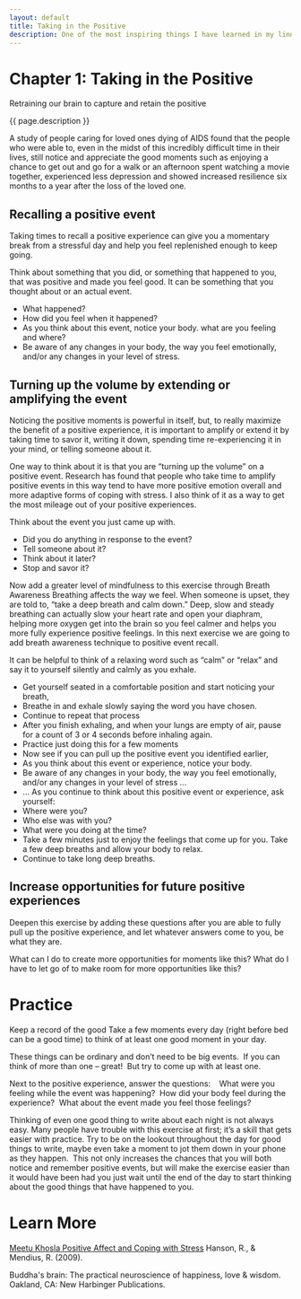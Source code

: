 ```yaml
---
layout: default
title: Taking in the Positive
description: One of the most inspiring things I have learned in my line of work is that even during the most stressful periods of our lives, good moments abound. Fully taking them in can be very powerful.  It is so easy to get caught up in thinking about, replaying and worrying over the difficult and upsetting parts, at times completely losing sight of the good ones. Research has shown that taking time to notice, savor and recall a positive experience and the emotions that accompany it, can actually help us better cope with stressful events.
---
```

# Chapter 1: Taking in the Positive 
Retraining our brain to capture and retain the positive 

{{ page.description }}

A study of people caring for loved ones dying of AIDS found that the people who were able to, even in the midst of this incredibly difficult time in their lives, still notice and appreciate the good moments such as enjoying a chance to get out and go for a walk or an afternoon spent watching a movie together, experienced less depression and showed increased resilience six months to a year after the loss of the loved one.  

## Recalling a positive event 
Taking times to recall a positive experience can give you a momentary break from a stressful day and help you feel replenished enough to keep going.

Think about something that you did, or something that happened to you, that was positive and made you feel good.  It can be something that you thought about or an actual event. 

- What happened?
- How did you feel when it happened?
- As you think about this event, notice your body. what are you feeling and where?  
- Be aware of any changes in your body, the way you feel emotionally, and/or any changes in your level of stress.  

## Turning up the volume by extending or amplifying the event 
Noticing the positive moments is powerful in itself, but, to really maximize the benefit of a positive experience, it is important to amplify or extend it by taking time to savor it, writing it down, spending time re-experiencing it in your mind, or telling someone about it.

One way to think about it is that you are “turning up the volume” on a positive event. Research has found that people who take time to amplify positive events in this way tend to have more positive emotion overall and more adaptive forms of coping with stress. I also think of it as a way to get the most mileage out of your positive experiences.

Think about the event you just came up with.  

- Did you do anything in response to the event?  
- Tell someone about it? 
- Think about it later? 
- Stop and savor it?

Now add a greater level of mindfulness to this exercise through Breath Awareness
Breathing affects the way we feel. When someone is upset, they are told to, “take a deep breath and calm down.” Deep, slow and steady breathing can actually slow your heart rate and open your diaphram, helping more oxygen get into the brain so you feel calmer and helps you more fully experience positive feelings. In this next exercise we are going to add breath awareness technique to positive event recall. 

It can be helpful to think of a relaxing word such as “calm” or “relax” and say it to yourself silently and calmly as you exhale. 

- Get yourself seated in a comfortable position and start noticing your breath,
- Breathe in and exhale slowly saying the word you have chosen. 
- Continue to repeat that process 
- After you finish exhaling, and when your lungs are empty of air, pause for a count of 3 or 4 seconds before inhaling again. 
- Practice just doing this for a few moments 
- Now see if you can pull up the positive event you identified earlier, 
- As you think about this event or experience, notice your body. 
- Be aware of any changes in your body, the way you feel emotionally, and/or any changes in your level of stress &hellip;
- &hellip; As you continue to think about this positive event or experience, ask yourself: 
- Where were you? 
- Who else was with you?
- What were you doing at the time?  
- Take a few minutes just to enjoy the feelings that come up for you.  Take a few deep breaths and allow your body to relax.
- Continue to take long deep breaths.

## Increase opportunities for future positive experiences 
Deepen this exercise by adding these questions after you are able to fully pull up the positive experience, and let whatever answers come to you, be what they are.

What can I do to create more opportunities for moments like this?
What do I have to let go of to make room for more opportunities like this? 


# Practice 

Keep a record of the good
Take a few moments every day (right before bed can be a good time) to think of at least one good moment in your day. 

These things can be ordinary and don’t need to be big events.  If you can think of more than one – great!  But try to come up with at least one.

Next to the positive experience,  answer the questions:   
What were you feeling while the event was happening? 
How did your body feel during the experience?  
What about the event made you feel those feelings? 

Thinking of even one good thing to write about each night is not always easy. Many people have trouble with this exercise at first; it’s a skill that gets easier with practice. Try to be on the lookout throughout the day for good things to write, maybe even take a moment to jot them down in your phone as they happen.  This not only increases the chances that you will both notice and remember positive events, but will make the exercise easier than it would have been had you just wait until the end of the day to start thinking about the good things that have happened to you.

# Learn More
[Meetu Khosla Positive Affect and Coping with Stress](http://medind.nic.in/jak/t06/i1/jakt06i1p185.pdf)
Hanson, R., & Mendius, R. (2009). 

Buddha's brain: The practical neuroscience of happiness, love & wisdom. Oakland, CA: New Harbinger Publications. 

